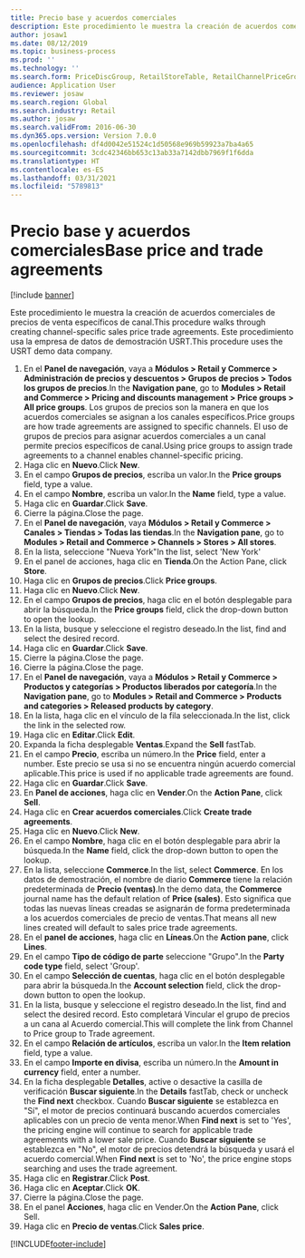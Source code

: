 ```yaml
---
title: Precio base y acuerdos comerciales
description: Este procedimiento le muestra la creación de acuerdos comerciales de precios de venta específicos de canal.
author: josaw1
ms.date: 08/12/2019
ms.topic: business-process
ms.prod: ''
ms.technology: ''
ms.search.form: PriceDiscGroup, RetailStoreTable, RetailChannelPriceGroup, EcoResProductDetailsExtended, PriceDiscAdmTable, PriceDiscAdm
audience: Application User
ms.reviewer: josaw
ms.search.region: Global
ms.search.industry: Retail
ms.author: josaw
ms.search.validFrom: 2016-06-30
ms.dyn365.ops.version: Version 7.0.0
ms.openlocfilehash: df4d0042e51524c1d50568e969b59923a7ba4a65
ms.sourcegitcommit: 3cdc42346bb653c13ab33a7142dbb7969f1f6dda
ms.translationtype: HT
ms.contentlocale: es-ES
ms.lasthandoff: 03/31/2021
ms.locfileid: "5789813"
---
```

# <a name="base-price-and-trade-agreements"></a><span data-ttu-id="8cfbd-103">Precio base y acuerdos comerciales</span><span class="sxs-lookup"><span data-stu-id="8cfbd-103">Base price and trade agreements</span></span>

[!include [banner](../includes/banner.md)]

<span data-ttu-id="8cfbd-104">Este procedimiento le muestra la creación de acuerdos comerciales de precios de venta específicos de canal.</span><span class="sxs-lookup"><span data-stu-id="8cfbd-104">This procedure walks through creating channel-specific sales price trade agreements.</span></span> <span data-ttu-id="8cfbd-105">Este procedimiento usa la empresa de datos de demostración USRT.</span><span class="sxs-lookup"><span data-stu-id="8cfbd-105">This procedure uses the USRT demo data company.</span></span>

1. <span data-ttu-id="8cfbd-106">En el **Panel de navegación**, vaya a **Módulos > Retail y Commerce > Administración de precios y descuentos > Grupos de precios > Todos los grupos de precios**.</span><span class="sxs-lookup"><span data-stu-id="8cfbd-106">In the **Navigation pane**, go to **Modules > Retail and Commerce > Pricing and discounts management > Price groups > All price groups**.</span></span> <span data-ttu-id="8cfbd-107">Los grupos de precios son la manera en que los acuerdos comerciales se asignan a los canales específicos.</span><span class="sxs-lookup"><span data-stu-id="8cfbd-107">Price groups are how trade agreements are assigned to specific channels.</span></span> <span data-ttu-id="8cfbd-108">El uso de grupos de precios para asignar acuerdos comerciales a un canal permite precios específicos de canal.</span><span class="sxs-lookup"><span data-stu-id="8cfbd-108">Using price groups to assign trade agreements to a channel enables channel-specific pricing.</span></span>  
2. <span data-ttu-id="8cfbd-109">Haga clic en **Nuevo**.</span><span class="sxs-lookup"><span data-stu-id="8cfbd-109">Click **New**.</span></span>
3. <span data-ttu-id="8cfbd-110">En el campo **Grupos de precios**, escriba un valor.</span><span class="sxs-lookup"><span data-stu-id="8cfbd-110">In the **Price groups** field, type a value.</span></span>
4. <span data-ttu-id="8cfbd-111">En el campo **Nombre**, escriba un valor.</span><span class="sxs-lookup"><span data-stu-id="8cfbd-111">In the **Name** field, type a value.</span></span>
5. <span data-ttu-id="8cfbd-112">Haga clic en **Guardar**.</span><span class="sxs-lookup"><span data-stu-id="8cfbd-112">Click **Save**.</span></span>
6. <span data-ttu-id="8cfbd-113">Cierre la página.</span><span class="sxs-lookup"><span data-stu-id="8cfbd-113">Close the page.</span></span>
7. <span data-ttu-id="8cfbd-114">En el **Panel de navegación**, vaya **Módulos > Retail y Commerce > Canales > Tiendas > Todas las tiendas**.</span><span class="sxs-lookup"><span data-stu-id="8cfbd-114">In the **Navigation pane**, go to **Modules > Retail and Commerce > Channels > Stores > All stores**.</span></span>
8. <span data-ttu-id="8cfbd-115">En la lista, seleccione "Nueva York"</span><span class="sxs-lookup"><span data-stu-id="8cfbd-115">In the list, select 'New York'</span></span>
9. <span data-ttu-id="8cfbd-116">En el panel de acciones, haga clic en **Tienda**.</span><span class="sxs-lookup"><span data-stu-id="8cfbd-116">On the Action Pane, click **Store**.</span></span>
10. <span data-ttu-id="8cfbd-117">Haga clic en **Grupos de precios**.</span><span class="sxs-lookup"><span data-stu-id="8cfbd-117">Click **Price groups**.</span></span>
11. <span data-ttu-id="8cfbd-118">Haga clic en **Nuevo**.</span><span class="sxs-lookup"><span data-stu-id="8cfbd-118">Click **New**.</span></span>
12. <span data-ttu-id="8cfbd-119">En el campo **Grupos de precios**, haga clic en el botón desplegable para abrir la búsqueda.</span><span class="sxs-lookup"><span data-stu-id="8cfbd-119">In the **Price groups** field, click the drop-down button to open the lookup.</span></span>
13. <span data-ttu-id="8cfbd-120">En la lista, busque y seleccione el registro deseado.</span><span class="sxs-lookup"><span data-stu-id="8cfbd-120">In the list, find and select the desired record.</span></span>
14. <span data-ttu-id="8cfbd-121">Haga clic en **Guardar**.</span><span class="sxs-lookup"><span data-stu-id="8cfbd-121">Click **Save**.</span></span>
15. <span data-ttu-id="8cfbd-122">Cierre la página.</span><span class="sxs-lookup"><span data-stu-id="8cfbd-122">Close the page.</span></span>
16. <span data-ttu-id="8cfbd-123">Cierre la página.</span><span class="sxs-lookup"><span data-stu-id="8cfbd-123">Close the page.</span></span>
17. <span data-ttu-id="8cfbd-124">En el **Panel de navegación**, vaya a **Módulos > Retail y Commerce > Productos y categorías > Productos liberados por categoría**.</span><span class="sxs-lookup"><span data-stu-id="8cfbd-124">In the **Navigation pane**, go to **Modules > Retail and Commerce > Products and categories > Released products by category**.</span></span>
18. <span data-ttu-id="8cfbd-125">En la lista, haga clic en el vínculo de la fila seleccionada.</span><span class="sxs-lookup"><span data-stu-id="8cfbd-125">In the list, click the link in the selected row.</span></span>
19. <span data-ttu-id="8cfbd-126">Haga clic en **Editar**.</span><span class="sxs-lookup"><span data-stu-id="8cfbd-126">Click **Edit**.</span></span>
20. <span data-ttu-id="8cfbd-127">Expanda la ficha desplegable **Ventas**.</span><span class="sxs-lookup"><span data-stu-id="8cfbd-127">Expand the **Sell** fastTab.</span></span>
21. <span data-ttu-id="8cfbd-128">En el campo **Precio**, escriba un número.</span><span class="sxs-lookup"><span data-stu-id="8cfbd-128">In the **Price** field, enter a number.</span></span> <span data-ttu-id="8cfbd-129">Este precio se usa si no se encuentra ningún acuerdo comercial aplicable.</span><span class="sxs-lookup"><span data-stu-id="8cfbd-129">This price is used if no applicable trade agreements are found.</span></span>  
22. <span data-ttu-id="8cfbd-130">Haga clic en **Guardar**.</span><span class="sxs-lookup"><span data-stu-id="8cfbd-130">Click **Save**.</span></span>
23. <span data-ttu-id="8cfbd-131">En **Panel de acciones**, haga clic en **Vender**.</span><span class="sxs-lookup"><span data-stu-id="8cfbd-131">On the **Action Pane**, click **Sell**.</span></span>
24. <span data-ttu-id="8cfbd-132">Haga clic en **Crear acuerdos comerciales**.</span><span class="sxs-lookup"><span data-stu-id="8cfbd-132">Click **Create trade agreements**.</span></span>
25. <span data-ttu-id="8cfbd-133">Haga clic en **Nuevo**.</span><span class="sxs-lookup"><span data-stu-id="8cfbd-133">Click **New**.</span></span>
26. <span data-ttu-id="8cfbd-134">En el campo **Nombre**, haga clic en el botón desplegable para abrir la búsqueda.</span><span class="sxs-lookup"><span data-stu-id="8cfbd-134">In the **Name** field, click the drop-down button to open the lookup.</span></span>
27. <span data-ttu-id="8cfbd-135">En la lista, seleccione **Commerce**.</span><span class="sxs-lookup"><span data-stu-id="8cfbd-135">In the list, select **Commerce**.</span></span> <span data-ttu-id="8cfbd-136">En los datos de demostración, el nombre de diario **Commerce** tiene la relación predeterminada de **Precio (ventas)**.</span><span class="sxs-lookup"><span data-stu-id="8cfbd-136">In the demo data, the **Commerce** journal name has the default relation of **Price (sales)**.</span></span> <span data-ttu-id="8cfbd-137">Esto significa que todas las nuevas líneas creadas se asignarán de forma predeterminada a los acuerdos comerciales de precio de ventas.</span><span class="sxs-lookup"><span data-stu-id="8cfbd-137">That means all new lines created will default to sales price trade agreements.</span></span>  
28. <span data-ttu-id="8cfbd-138">En el **panel de acciones**, haga clic en **Líneas**.</span><span class="sxs-lookup"><span data-stu-id="8cfbd-138">On the **Action pane**, click **Lines**.</span></span>
29. <span data-ttu-id="8cfbd-139">En el campo **Tipo de código de parte** seleccione "Grupo".</span><span class="sxs-lookup"><span data-stu-id="8cfbd-139">In the **Party code type** field, select 'Group'.</span></span>
30. <span data-ttu-id="8cfbd-140">En el campo **Selección de cuentas**, haga clic en el botón desplegable para abrir la búsqueda.</span><span class="sxs-lookup"><span data-stu-id="8cfbd-140">In the **Account selection** field, click the drop-down button to open the lookup.</span></span>
31. <span data-ttu-id="8cfbd-141">En la lista, busque y seleccione el registro deseado.</span><span class="sxs-lookup"><span data-stu-id="8cfbd-141">In the list, find and select the desired record.</span></span> <span data-ttu-id="8cfbd-142">Esto completará Vincular el grupo de precios a un cana al Acuerdo comercial.</span><span class="sxs-lookup"><span data-stu-id="8cfbd-142">This will complete the link from Channel to Price group to Trade agreement.</span></span>  
32. <span data-ttu-id="8cfbd-143">En el campo **Relación de artículos**, escriba un valor.</span><span class="sxs-lookup"><span data-stu-id="8cfbd-143">In the **Item relation** field, type a value.</span></span>
33. <span data-ttu-id="8cfbd-144">En el campo **Importe en divisa**, escriba un número.</span><span class="sxs-lookup"><span data-stu-id="8cfbd-144">In the **Amount in currency** field, enter a number.</span></span>
34. <span data-ttu-id="8cfbd-145">En la ficha desplegable **Detalles**, active o desactive la casilla de verificación **Buscar siguiente**.</span><span class="sxs-lookup"><span data-stu-id="8cfbd-145">In the **Details** fastTab, check or uncheck the **Find next** checkbox.</span></span> <span data-ttu-id="8cfbd-146">Cuando **Buscar siguiente** se establezca en "Sí", el motor de precios continuará buscando acuerdos comerciales aplicables con un precio de venta menor.</span><span class="sxs-lookup"><span data-stu-id="8cfbd-146">When **Find next** is set to 'Yes', the pricing engine will continue to search for applicable trade agreements with a lower sale price.</span></span> <span data-ttu-id="8cfbd-147">Cuando **Buscar siguiente** se establezca en "No", el motor de precios detendrá la búsqueda y usará el acuerdo comercial.</span><span class="sxs-lookup"><span data-stu-id="8cfbd-147">When **Find next** is set to 'No', the price engine stops searching and uses the trade agreement.</span></span>  
35. <span data-ttu-id="8cfbd-148">Haga clic en **Registrar**.</span><span class="sxs-lookup"><span data-stu-id="8cfbd-148">Click **Post**.</span></span>
36. <span data-ttu-id="8cfbd-149">Haga clic en **Aceptar**.</span><span class="sxs-lookup"><span data-stu-id="8cfbd-149">Click **OK**.</span></span>
37. <span data-ttu-id="8cfbd-150">Cierre la página.</span><span class="sxs-lookup"><span data-stu-id="8cfbd-150">Close the page.</span></span>
38. <span data-ttu-id="8cfbd-151">En el panel **Acciones**, haga clic en Vender.</span><span class="sxs-lookup"><span data-stu-id="8cfbd-151">On the **Action Pane**, click Sell.</span></span>
39. <span data-ttu-id="8cfbd-152">Haga clic en **Precio de ventas**.</span><span class="sxs-lookup"><span data-stu-id="8cfbd-152">Click **Sales price**.</span></span>



[!INCLUDE[footer-include](../../includes/footer-banner.md)]